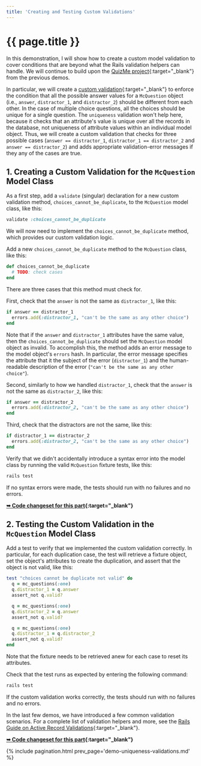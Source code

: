 ```yaml
---
title: 'Creating and Testing Custom Validations'
---
```


# {{ page.title }}

In this demonstration, I will show how to create a custom model validation to cover conditions that are beyond what the Rails validation helpers can handle. We will continue to build upon the [QuizMe project](https://github.com/human-se/quiz-me-2020){:target="_blank"} from the previous demos.

In particular, we will create a [custom validation](https://guides.rubyonrails.org/v6.0.2.1/active_record_validations.html#custom-methods){:target="_blank"} to enforce the condition that all the possible answer values for a `McQuestion` object (i.e., `answer`, `distractor_1`, and `distractor_2`) should be different from each other. In the case of multiple choice questions, all the choices should be unique for a single question. The `uniqueness` validation won't help here, because it checks that an attribute's value is unique over all the records in the database, not uniqueness of attribute values within an individual model object. Thus, we will create a custom validation that checks for three possible cases (`answer == distractor_1`, `distractor_1 == distractor_2` and `answer == distractor_2`) and adds appropriate validation-error messages if they any of the cases are true.

## 1. Creating a Custom Validation for the `McQuestion` Model Class

As a first step, add a `validate` (singular) declaration for a new custom validation method, `choices_cannot_be_duplicate`, to the `McQuestion` model class, like this:

```ruby
validate :choices_cannot_be_duplicate
```

We will now need to implement the `choices_cannot_be_duplicate` method, which provides our custom validation logic.

Add a new `choices_cannot_be_duplicate` method to the `McQuestion` class, like this:

```ruby
def choices_cannot_be_duplicate
  # TODO: check cases
end
```

There are three cases that this method must check for.

First, check that the `answer` is not the same as `distractor_1`, like this:

```ruby
if answer == distractor_1
  errors.add(:distractor_1, "can't be the same as any other choice")
end
```

Note that if the `answer` and `distractor_1` attributes have the same value, then the `choices_cannot_be_duplicate` should set the `McQuestion` model object as invalid. To accomplish this, the method adds an error message to the model object's `errors` hash. In particular, the error message specifies the attribute that it the subject of the error (`distractor_1`) and the human-readable description of the error (`"can't be the same as any other choice"`).

Second, similarly to how we handled `distractor_1`, check that the `answer` is not the same as `distractor_2`, like this:

```ruby
if answer == distractor_2
  errors.add(:distractor_2, "can't be the same as any other choice")
end
```

Third, check that the distractors are not the same, like this:

```ruby
if distractor_1 == distractor_2
  errors.add(:distractor_2, "can't be the same as any other choice")
end
```

Verify that we didn't accidentally introduce a syntax error into the model class by running the valid `McQuestion` fixture tests, like this:

```bash
rails test
```

If no syntax errors were made, the tests should run with no failures and no errors.

**[➥ Code changeset for this part](https://github.com/human-se/quiz-me-2020/commit/180e3edd7ad9ebc887209ce9df7a4fe31e3ae7b6){:target="_blank"}**

## 2. Testing the Custom Validation in the `McQuestion` Model Class

Add a test to verify that we implemented the custom validation correctly. In particular, for each duplication case, the test will retrieve a fixture object, set the object's attributes to create the duplication, and assert that the object is not valid, like this:

```ruby
test "choices cannot be duplicate not valid" do
  q = mc_questions(:one)
  q.distractor_1 = q.answer
  assert_not q.valid?

  q = mc_questions(:one)
  q.distractor_2 = q.answer
  assert_not q.valid?

  q = mc_questions(:one)
  q.distractor_1 = q.distractor_2
  assert_not q.valid?
end
```

Note that the fixture needs to be retrieved anew for each case to reset its attributes.

Check that the test runs as expected by entering the following command:

```bash
rails test
```

If the custom validation works correctly, the tests should run with no failures and no errors.

In the last few demos, we have introduced a few common validation scenarios. For a complete list of validation helpers and more, see the [Rails Guide on Active Record Validations](https://guides.rubyonrails.org/active_record_validations.html){:target="_blank"}.

**[➥ Code changeset for this part](https://github.com/human-se/quiz-me-2020/commit/c51903dbe2216b1b8b0dd9946127543b243ee055){:target="_blank"}**

{% include pagination.html prev_page='demo-uniqueness-validations.md' %}
